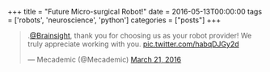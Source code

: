 +++
title = "Future Micro-surgical Robot!"
date = 2016-05-13T00:00:00
tags = ['robots', 'neuroscience', 'python']
categories = ["posts"]
+++

<blockquote class="twitter-tweet" data-lang="en"><p lang="en" dir="ltr">.<a href="https://twitter.com/Brainsight">@Brainsight</a>, thank you for choosing us as your robot provider! We truly appreciate working with you. <a href="https://t.co/habqDJGy2d">pic.twitter.com/habqDJGy2d</a></p>&mdash; Mecademic (@Mecademic) <a href="https://twitter.com/Mecademic/status/711940435934101504">March 21, 2016</a></blockquote>
<script async src="//platform.twitter.com/widgets.js" charset="utf-8"></script>
